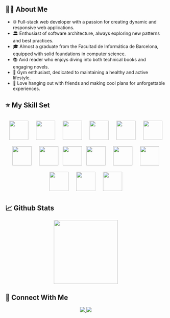 ## 👨‍💻 About Me

<ul>
  <li>🌐 Full-stack web developer with a passion for creating dynamic and responsive web applications.</li>
  <li>🏛️ Enthusiast of software architecture, always exploring new patterns and best practices.</li>
  <li>🎓 Almost a graduate from the Facultad de Informática de Barcelona, equipped with solid foundations in computer science.</li>
  <li>📚 Avid reader who enjoys diving into both technical books and engaging novels.</li>
  <li>💪 Gym enthusiast, dedicated to maintaining a healthy and active lifestyle.</li>
  <li>🎉 Love hanging out with friends and making cool plans for unforgettable experiences.</li>
</ul>

## ⭐ My Skill Set

<p align=center>
  <img src="https://cdn.jsdelivr.net/gh/devicons/devicon@latest/icons/nestjs/nestjs-original.svg" height="60" width="60" style="margin: 10px;"/>
  <img src="https://cdn.jsdelivr.net/gh/devicons/devicon@latest/icons/nextjs/nextjs-plain.svg" height="60" width="60" style="margin: 10px;"/>
  <img src="https://cdn.jsdelivr.net/gh/devicons/devicon@latest/icons/react/react-original.svg" height="60" width="60" style="margin: 10px;"/>
  <img src="https://cdn.jsdelivr.net/gh/devicons/devicon@latest/icons/typescript/typescript-original.svg" height="60" width="60" style="margin: 10px;"/>        
  <img src="https://cdn.jsdelivr.net/gh/devicons/devicon@latest/icons/javascript/javascript-original.svg" height="60" width="60" style="margin: 10px;"/>                
  <img src="https://cdn.jsdelivr.net/gh/devicons/devicon@latest/icons/sass/sass-original.svg" height="60" width="60" style="margin: 10px;"/>                
  <img src="https://cdn.jsdelivr.net/gh/devicons/devicon@latest/icons/tailwindcss/tailwindcss-original.svg" height="60" width="60" style="margin: 10px;"/>        
  <img src="https://cdn.jsdelivr.net/gh/devicons/devicon@latest/icons/graphql/graphql-plain.svg" height="60" width="60" style="margin: 10px;"/>       
  <img src="https://cdn.jsdelivr.net/gh/devicons/devicon@latest/icons/docker/docker-original.svg" height="60" width="60"/>        
  <img src="https://cdn.jsdelivr.net/gh/devicons/devicon@latest/icons/kubernetes/kubernetes-original.svg" height="60" width="60" style="margin: 10px;"/>        
  <img src="https://cdn.jsdelivr.net/gh/devicons/devicon@latest/icons/amazonwebservices/amazonwebservices-original-wordmark.svg" height="60" width="60" style="margin: 10px;"/>
  <img src="https://cdn.jsdelivr.net/gh/devicons/devicon@latest/icons/googlecloud/googlecloud-original.svg" height="60" width="60" style="margin: 10px;"/>
  <img src="https://cdn.jsdelivr.net/gh/devicons/devicon@latest/icons/postgresql/postgresql-original.svg" height="60" width="60" style="margin: 10px;"/>       
  <img src="https://cdn.jsdelivr.net/gh/devicons/devicon@latest/icons/mongodb/mongodb-original.svg" height="60" width="60" style="margin: 10px;"/>         
  <img src="https://cdn.jsdelivr.net/gh/devicons/devicon@latest/icons/spring/spring-original.svg" height="60" width="60" style="margin: 10px;"/>
</p>

## 📈 Github Stats

<div align="center">
  <a href="https://github.com/anuraghazra/github-readme-stats">
    <img height=200 align="center" src="https://github-readme-stats-seven-olive-11.vercel.app/api?username=hectoremanuelpc&show=reviews,prs_merged_percentage&hide=stars,issues,contribs&show_icons=true&theme=radical" />
  </a>
</div>

## 📱 Connect With Me

<p align="center">
    <a href="mailto:emanuel.cuevas03@gmail.com">
        <img src="https://img.shields.io/badge/mail-%23ff4343.svg?&style=for-the-badge&logo=gmail&logoColor=white" />
    </a>
    <a href="https://www.linkedin.com/in/emanuelpc">
        <img src="https://img.shields.io/badge/linkedin-%230A66C2.svg?&style=for-the-badge&logo=linkedin&logoColor=white"/>
    </a>
</p>
